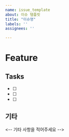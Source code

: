 ```yaml
---
name: issue_template
about: 이슈 템플릿
title: "이슈명"
labels: ''
assignees: ''

---
```


# Feature
## Tasks
- [ ]
- [ ]
- [ ]
## 기타
<-- 기타 사항을 적어주세요 -->
